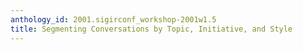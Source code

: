 ```yaml
---
anthology_id: 2001.sigirconf_workshop-2001w1.5
title: Segmenting Conversations by Topic, Initiative, and Style
---
```

